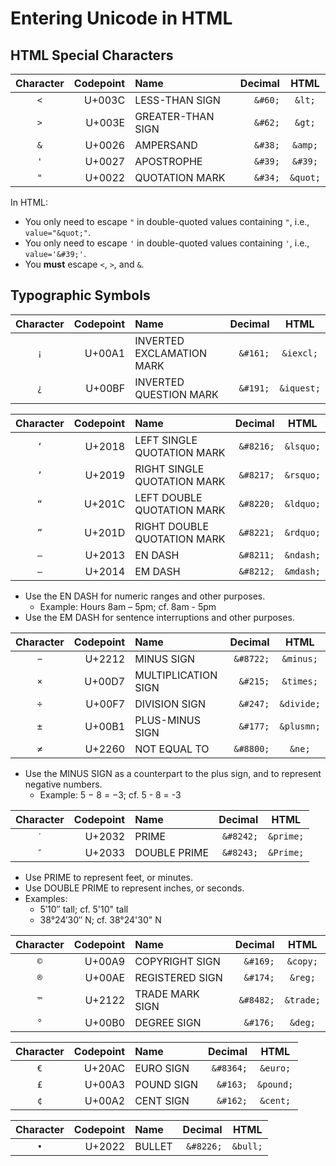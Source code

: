 # Entering Unicode in HTML

## HTML Special Characters

| Character | Codepoint | Name              | Decimal | HTML     |
|:---------:|----------:|:------------------|--------:|:--------:|
| `<`       |    U+003C | LESS-THAN SIGN    | `&#60;` | `&lt;`   |
| `>`       |    U+003E | GREATER-THAN SIGN | `&#62;` | `&gt;`   |
| `&`       |    U+0026 | AMPERSAND         | `&#38;` | `&amp;`  |
| `'`       |    U+0027 | APOSTROPHE        | `&#39;` | `&#39;`  |
| `"`       |    U+0022 | QUOTATION MARK    | `&#34;` | `&quot;` |

In HTML:
-   You only need to escape `"` in double-quoted values containing `"`, i.e., `value="&quot;"`.
-   You only need to escape `'` in double-quoted values containing `'`, i.e., `value='&#39;'`.
-   You **must** escape `<`, `>`, and `&`.

## Typographic Symbols

| Character | Codepoint | Name                      | Decimal  | HTML       |
|:---------:|----------:|:--------------------------|---------:|:----------:|
| `¡`       |    U+00A1 | INVERTED EXCLAMATION MARK | `&#161;` | `&iexcl;`  |
| `¿`       |    U+00BF | INVERTED QUESTION MARK    | `&#191;` | `&iquest;` |

| Character | Codepoint | Name                        | Decimal   | HTML      |
|:---------:|----------:|:----------------------------|----------:|:---------:|
| `‘`       |    U+2018 | LEFT SINGLE QUOTATION MARK  | `&#8216;` | `&lsquo;` |
| `’`       |    U+2019 | RIGHT SINGLE QUOTATION MARK | `&#8217;` | `&rsquo;` |
| `“`       |    U+201C | LEFT DOUBLE QUOTATION MARK  | `&#8220;` | `&ldquo;` |
| `”`       |    U+201D | RIGHT DOUBLE QUOTATION MARK | `&#8221;` | `&rdquo;` |
| `–`       |    U+2013 | EN DASH                     | `&#8211;` | `&ndash;` |
| `—`       |    U+2014 | EM DASH                     | `&#8212;` | `&mdash;` |

-   Use the EN DASH for numeric ranges and other purposes.
    -   Example: Hours 8am – 5pm; cf. 8am - 5pm
-   Use the EM DASH for sentence interruptions and other purposes.

| Character | Codepoint | Name                | Decimal   | HTML       |
|:---------:|----------:|:--------------------|----------:|:----------:|
| `−`       |    U+2212 | MINUS SIGN          | `&#8722;` | `&minus;`  |
| `×`       |    U+00D7 | MULTIPLICATION SIGN |  `&#215;` | `&times;`  |
| `÷`       |    U+00F7 | DIVISION SIGN       |  `&#247;` | `&divide;` |
| `±`       |    U+00B1 | PLUS-MINUS SIGN     |  `&#177;` | `&plusmn;` |
| `≠`       |    U+2260 | NOT EQUAL TO        | `&#8800;` | `&ne;`     |

-   Use the MINUS SIGN as a counterpart to the plus sign, and to represent negative numbers.
    -   Example: 5 − 8 = −3; cf. 5 - 8 = -3

| Character | Codepoint | Name         | Decimal   | HTML      |
|:---------:|----------:|:-------------|----------:|:---------:|
| `′`       |    U+2032 | PRIME        | `&#8242;` | `&prime;` |
| `″`       |    U+2033 | DOUBLE PRIME | `&#8243;` | `&Prime;` |

-   Use PRIME to represent feet, or minutes.
-   Use DOUBLE PRIME to represent inches, or seconds.
-   Examples:
    -   5′10″ tall; cf. 5'10" tall
    -   38°24′30″ N; cf. 38°24'30" N


| Character | Codepoint | Name            | Decimal   | HTML      |
|:---------:|----------:|:----------------|----------:|:---------:|
| `©`       |    U+00A9 | COPYRIGHT SIGN  |  `&#169;` | `&copy;`  |
| `®`       |    U+00AE | REGISTERED SIGN |  `&#174;` | `&reg;`   |
| `™`       |    U+2122 | TRADE MARK SIGN | `&#8482;` | `&trade;` |
| `°`       |    U+00B0 | DEGREE SIGN     |  `&#176;` | `&deg;`   |

| Character | Codepoint | Name       | Decimal   | HTML      |
|:---------:|----------:|:-----------|----------:|:---------:|
| `€`       |    U+20AC | EURO SIGN  | `&#8364;` | `&euro;`  |
| `£`       |    U+00A3 | POUND SIGN |  `&#163;` | `&pound;` |
| `¢`       |    U+00A2 | CENT SIGN  |  `&#162;` | `&cent;`  |

| Character | Codepoint | Name   | Decimal   | HTML     |
|:---------:|----------:|:-------|----------:|:--------:|
| `•`       |    U+2022 | BULLET | `&#8226;` | `&bull;` |
